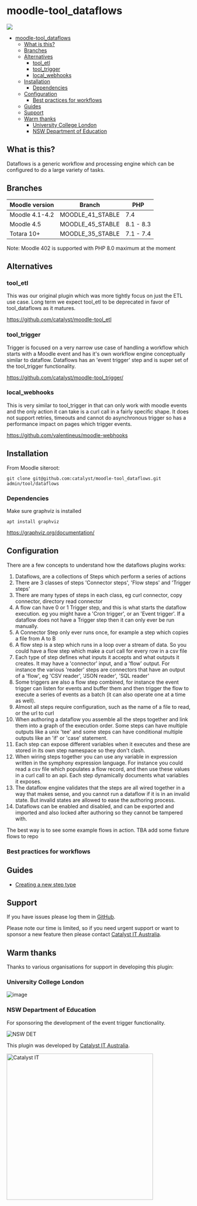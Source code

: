 # moodle-tool_dataflows

<a href="https://github.com/catalyst/moodle-tool_dataflows/actions">
<img src="https://github.com/catalyst/moodle-tool_dataflows/workflows/ci/badge.svg">
</a>

- [moodle-tool_dataflows](#moodle-tool_dataflows)
  - [What is this?](#what-is-this)
  - [Branches](#branches)
  - [Alternatives](#alternatives)
    - [tool_etl](#tool_etl)
    - [tool_trigger](#tool_trigger)
    - [local_webhooks](#local_webhooks)
  - [Installation](#installation)
    - [Dependencies](#dependencies)
  - [Configuration](#configuration)
    - [Best practices for workflows](#best-practices-for-workflows)
  - [Guides](#guides)
  - [Support](#support)
  - [Warm thanks](#warm-thanks)
    - [University College London](#university-college-london)
    - [NSW Department of Education](#nsw-department-of-education)

## What is this?

Dataflows is a generic workflow and processing engine which can be configured to do a large variety of tasks.


## Branches

| Moodle version | Branch           | PHP       |
|----------------|------------------|-----------|
| Moodle 4.1-4.2 | MOODLE_41_STABLE | 7.4       |
| Moodle 4.5     | MOODLE_45_STABLE | 8.1 - 8.3 |
| Totara 10+     | MOODLE_35_STABLE | 7.1 - 7.4 |

Note: Moodle 402 is supported with PHP 8.0 maximum at the moment

## Alternatives

### tool_etl

This was our original plugin which was more tightly focus on just the ETL use case. Long term we expect
tool_etl to be deprecated in favor of tool_dataflows as it matures.

https://github.com/catalyst/moodle-tool_etl

### tool_trigger

Trigger is focused on a very narrow use case of handling a workflow which starts with a Moodle
event and has it's own workflow engine conceptually similar to dataflow. Dataflows has an
'event trigger' step and is super set of the tool_trigger functionality.

https://github.com/catalyst/moodle-tool_trigger/

### local_webhooks

This is very similar to tool_trigger in that can only work with moodle events and the only action
it can take is a curl call in a fairly specific shape. It does not support retries, timeouts and
cannot do asynchronous trigger so has a performance impact on pages which trigger events.

https://github.com/valentineus/moodle-webhooks


## Installation

From Moodle siteroot:

```
git clone git@github.com:catalyst/moodle-tool_dataflows.git admin/tool/dataflows
```

### Dependencies

Make sure graphviz is installed

```
apt install graphviz
```

https://graphviz.org/documentation/

## Configuration

There are a few concepts to understand how the dataflows plugins works:

1) Dataflows, are a collections of Steps which perform a series of actions
2) There are 3 classes of steps 'Connector steps', 'Flow steps' and 'Trigger steps'
3) There are many types of steps in each class, eg curl connector, copy connector, directory read connector
4) A flow can have 0 or 1 Trigger step, and this is what starts the dataflow execution. eg you might have a 'Cron trigger', or an 'Event trigger'. If a dataflow does not have a Trigger step then it can only ever be run manually.
5) A Connector Step only ever runs once, for example a step which copies a file from A to B
6) A flow step is a step which runs in a loop over a stream of data. So you could have a flow step which make a curl call for every row in a csv file
7) Each type of step defines what inputs it accepts and what outputs it creates. It may have a 'connector' input, and a 'flow' output. For instance the various 'reader' steps are connectors that have an output of a 'flow', eg 'CSV reader', 'JSON reader', 'SQL reader'
8) Some triggers are also a flow step combined, for instance the event trigger can listen for events and buffer them and then trigger the flow to execute a series of events as a batch (it can also operate one at a time as well).
9) Almost all steps require configuration, such as the name of a file to read, or the url to curl
10) When authoring a dataflow you assemble all the steps together and link them into a graph of the execution order. Some steps can have multiple outputs like a unix 'tee' and some steps can have conditional multiple outputs like an 'if' or 'case' statement.
11) Each step can expose different variables when it executes and these are stored in its own step namespace so they don't clash.
12) When wiring steps together you can use any variable in expression written in the symphony expression language. For instance you could read a csv file which populates a flow record, and then use these values in a curl call to an api. Each step dynamically documents what variables it exposes.
13) The dataflow engine validates that the steps are all wired together in a way that makes sense, and you cannot run a dataflow if it is in an invalid state. But invalid states are allowed to ease the authoring process.
14) Dataflows can be enabled and disabled, and can be exported and imported and also locked after authoring so they cannot be tampered with.

The best way is to see some example flows in action. TBA add some fixture flows to repo


### Best practices for workflows

## Guides

* [Creating a new step type](./NEW_STEP.md)


## Support

If you have issues please log them in
[GitHub](https://github.com/catalyst/moodle-tool_dataflows/issues).

Please note our time is limited, so if you need urgent support or want to
sponsor a new feature then please contact
[Catalyst IT Australia](https://www.catalyst-au.net/contact-us).


## Warm thanks

Thanks to various organisations for support in developing this plugin:

### University College London
![image](https://user-images.githubusercontent.com/187449/180128782-474fcdab-62c5-4848-ab6b-92ff4ece5d6f.png)

### NSW Department of Education
For sponsoring the development of the event trigger functionality.


![NSW DET](https://user-images.githubusercontent.com/17095477/201774199-aa1d2ce9-eccf-4aca-ab69-2fef75971ae1.png)

This plugin was developed by [Catalyst IT Australia](https://www.catalyst-au.net/).

<img alt="Catalyst IT" src="https://cdn.rawgit.com/CatalystIT-AU/moodle-auth_saml2/MOODLE_39_STABLE/pix/catalyst-logo.svg" width="400">
